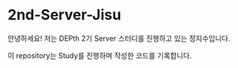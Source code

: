 # 2nd-Server-Jisu
안녕하세요! 저는 DEPth 2기 Server 스터디를 진행하고 있는 정지수입니다.

이 repository는 Study를 진행하며 작성한 코드를 기록합니다.

